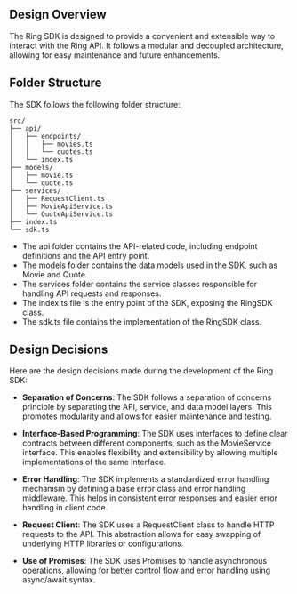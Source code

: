 ## Design Overview

The Ring SDK is designed to provide a convenient and extensible way to interact with the Ring API. It follows a modular and decoupled architecture, allowing for easy maintenance and future enhancements.

## Folder Structure

The SDK follows the following folder structure:

```
src/
├── api/
│   ├── endpoints/
│   │   ├── movies.ts
│   │   └── quotes.ts
│   └── index.ts
├── models/
│   ├── movie.ts
│   └── quote.ts
├── services/
│   ├── RequestClient.ts
│   ├── MovieApiService.ts
│   └── QuoteApiService.ts
├── index.ts
└── sdk.ts
```

- The api folder contains the API-related code, including endpoint definitions and the API entry point.
- The models folder contains the data models used in the SDK, such as Movie and Quote.
- The services folder contains the service classes responsible for handling API requests and responses.
- The index.ts file is the entry point of the SDK, exposing the RingSDK class.
- The sdk.ts file contains the implementation of the RingSDK class.

## Design Decisions

Here are the design decisions made during the development of the Ring SDK:

- **Separation of Concerns**: The SDK follows a separation of concerns principle by separating the API, service, and data model layers. This promotes modularity and allows for easier maintenance and testing.

- **Interface-Based Programming**: The SDK uses interfaces to define clear contracts between different components, such as the MovieService interface. This enables flexibility and extensibility by allowing multiple implementations of the same interface.

- **Error Handling**: The SDK implements a standardized error handling mechanism by defining a base error class and error handling middleware. This helps in consistent error responses and easier error handling in client code.

- **Request Client**: The SDK uses a RequestClient class to handle HTTP requests to the API. This abstraction allows for easy swapping of underlying HTTP libraries or configurations.

- **Use of Promises**: The SDK uses Promises to handle asynchronous operations, allowing for better control flow and error handling using async/await syntax.
